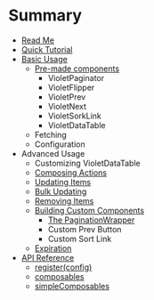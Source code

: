 # Summary

* [Read Me](README.md)
* [Quick Tutorial](introduction.md)
* [Basic Usage](basic_usage.md)
   * [Pre-made components](pre-made_components.md)
       * VioletPaginator
       * VioletFlipper
       * VioletPrev
       * VioletNext
       * VioletSorkLink
       * VioletDataTable
   * Fetching
   * Configuration
* Advanced Usage
   * Customizing VioletDataTable
   * [Composing Actions](composing_actions.md)
   * [Updating Items](updating_items.md)
   * [Bulk Updating](bulk_updating.md)
   * [Removing Items](removing_items.md)
   * [Building Custom Components](building_custom_components.md)
       * [The PaginationWrapper](the_paginationwrapper.md)
       * Custom Prev Button
       * Custom Sort Link
   * [Expiration](expiration.md)
* [API Reference](api_reference.md)
   * [register(config)](registerconfig.md)
   * [composables](composables.md)
   * [simpleComposables](simplecomposables.md)

